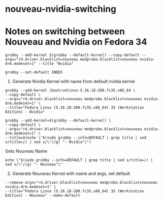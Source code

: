 # nouveau-nvidia-switching
# Notes on switching between Nouveau and Nvidia on Fedora 34

```
grubby --add-kernel $(grubby --default-kernel) --copy-default --args="rd.driver.blacklist=nouveau modprobe.blacklist=nouveau nvidia-drm.modeset=1" --title "Nvidia"
```

```
grubby --set-default INDEX
```


1. Generate Nvidia Kernel with name from default nvidia kernel

```
grubby --add-kernel /boot/vmlinuz-5.16.18-200.fc35.x86_64 \
--copy-default \
--args="rd.driver.blacklist=nouveau modprobe.blacklist=nouveau nvidia-drm.modeset=1" \
--title="Fedora Linux (5.16.18-200.fc35.x86_64) 35 (Workstation Edition) - Nvidia"
```

```
grubby --add-kernel=$(grubby --default-kernel) \
--copy-default \
--args="rd.driver.blacklist=nouveau modprobe.blacklist=nouveau nvidia-drm.modeset=1" \
--title=$(echo \"$(sudo grubby --info=DEFAULT | grep title | sed s/title=// | sed s/\"//g) "- Nvidia"\")
```

Gets Nouveau Name
```
echo \"$(sudo grubby --info=DEFAULT | grep title | sed s/title=// | sed s/\"//g) "- Nouveau"\"
```

2. Generate Nouveau Kernel with name and args, set default

```grubby --add-kernel /boot/vmlinuz-5.16.18-200.fc35.x86_64 --copy-default \
--remove-args="rd.driver.blacklist=nouveau modprobe.blacklist=nouveau nvidia-drm.modeset=1" \
--title="Fedora Linux (5.16.18-200.fc35.x86_64) 35 (Workstation Edition) - Nouveau" --make-default
```



